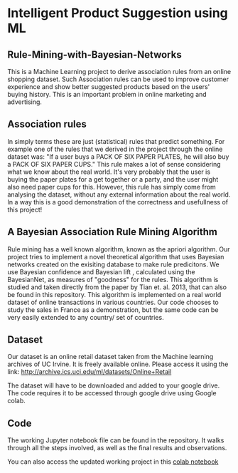 # Intelligent Product Suggestion using ML

## Rule-Mining-with-Bayesian-Networks

This is a Machine Learning project to derive association rules from an online shopping dataset.
Such Association rules can be used to improve customer experience and show better suggested products based on the users' buying history.
This is an important problem in online marketing and advertising. 

## Association rules
In simply terms these are just (statistical) rules that predict something. For example one of the rules that we derived in the project through the online dataset was:
"If a user buys a PACK OF SIX PAPER PLATES, he will also buy a PACK OF SIX PAPER CUPS." 
This rule makes a lot of sense considering what we know about the real world. It's very probably that the user is buying the paper plates for a get together or a party, and the user might also need paper cups for this. However, this rule has simply come from analysing the dataset, without any external information about the real world. In a way this is a good demonstration of the correctness and usefullness of this project!

## A Bayesian Association Rule Mining Algorithm
Rule mining has a well known algorithm, known as the apriori algorithm. Our project tries to implement a novel theoretical algorithm that uses Bayesian networks created on the exisiting database to make rule predicitons. We use Bayesian confidence and Bayesian lift , calculated using the BayesianNet,  as measures of "goodness" for the rules. 
This algorithm is studied and taken directly from the paper by Tian et. al. 2013, that can also be found in this repository. This algorithm is implemented on a real world dataset of online transactions in various countries. Our code chooses to study the sales in France as a demonstration, but the same code can be very easily extended to any country/ set of countries. 

## Dataset
Our dataset is an online retail dataset taken from the Machine learning archives of UC Irvine. It is freely available online. Please access it using the link:
http://archive.ics.uci.edu/ml/datasets/Online+Retail

The dataset will have to be downloaded and added to your google drive. The code requires it to be accessed through google drive using Google colab.

## Code
The working Jupyter notebook file can be found in the repository. It walks through all the steps involved, as well as the final results and observations. 

You can also access the updated working project in this [colab notebook](https://colab.research.google.com/drive/16vFwrPpfbBpGFI93LAmX2mfUhywDL9YH?usp=sharing)
